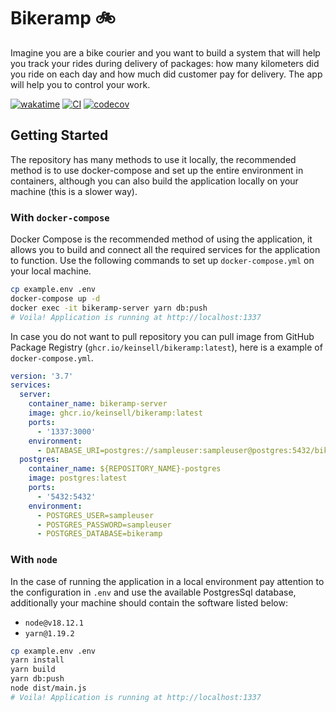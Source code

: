 # Bikeramp 🚲

Imagine you are a bike courier and you want to build a system that will help you track your rides during delivery of
packages: how many kilometers did you ride on each day and how much did customer pay for delivery. The app will help you
to control your work.

[![wakatime](https://wakatime.com/badge/user/13a02f4d-34c9-45f7-95ee-bf9d66b139fb/project/6899323b-7034-4787-bf9a-35dae1cbc8f8.svg)](https://wakatime.com/badge/user/13a02f4d-34c9-45f7-95ee-bf9d66b139fb/project/6899323b-7034-4787-bf9a-35dae1cbc8f8)
[![CI](https://github.com/keinsell/bikeramp/actions/workflows/main.yml/badge.svg?branch=main)](https://github.com/keinsell/bikeramp/actions/workflows/main.yml)
[![codecov](https://codecov.io/gh/keinsell/bikeramp/branch/main/graph/badge.svg?token=GEa0f1dz4o)](https://codecov.io/gh/keinsell/bikeramp)

## Getting Started

The repository has many methods to use it locally, the recommended method is to use docker-compose and set up the entire
environment in containers, although you can also build the application locally on your machine (this is a slower way).

### With `docker-compose`

Docker Compose is the recommended method of using the application, it allows you to build and connect all the required
services for the application to function. Use the following commands to set up `docker-compose.yml` on your local
machine.

```bash
cp example.env .env
docker-compose up -d
docker exec -it bikeramp-server yarn db:push
# Voila! Application is running at http://localhost:1337
```

In case you do not want to pull repository you can pull image from GitHub Package Registry
(`ghcr.io/keinsell/bikeramp:latest`), here is a example of `docker-compose.yml`.

```yml
version: '3.7'
services:
  server:
    container_name: bikeramp-server
    image: ghcr.io/keinsell/bikeramp:latest
    ports:
      - '1337:3000'
    environment:
      - DATABASE_URI=postgres://sampleuser:sampleuser@postgres:5432/bikeramp
  postgres:
    container_name: ${REPOSITORY_NAME}-postgres
    image: postgres:latest
    ports:
      - '5432:5432'
    environment:
      - POSTGRES_USER=sampleuser
      - POSTGRES_PASSWORD=sampleuser
      - POSTGRES_DATABASE=bikeramp
```

### With `node`

In the case of running the application in a local environment pay attention to the configuration in `.env` and use the
available PostgresSql database, additionally your machine should contain the software listed below:

- `node@v18.12.1`
- `yarn@1.19.2`

```bash
cp example.env .env
yarn install
yarn build
yarn db:push
node dist/main.js
# Voila! Application is running at http://localhost:1337
```
